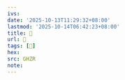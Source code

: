 ```yaml
---
ivs:
date: '2025-10-13T11:29:32+08:00'
lastmod: '2025-10-14T06:42:23+08:00'
title: 󰡿
url: 󰡿
tags: [𢷹]
hex: 
src: GHZR
note:
---
```

